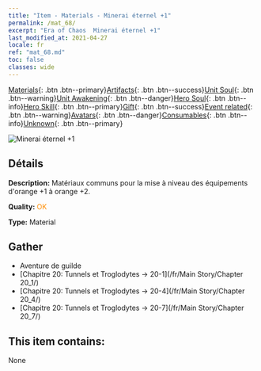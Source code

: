 ```yaml
---
title: "Item - Materials - Minerai éternel +1"
permalink: /mat_68/
excerpt: "Era of Chaos  Minerai éternel +1"
last_modified_at: 2021-04-27
locale: fr
ref: "mat_68.md"
toc: false
classes: wide
---
```

 [Materials](/ItemsFR/){: .btn .btn--primary}[Artifacts](/ItemsFR/Artifacts/){: .btn .btn--success}[Unit Soul](/ItemsFR/UnitSoul/){: .btn .btn--warning}[Unit Awakening](/ItemsFR/UnitAwakening/){: .btn .btn--danger}[Hero Soul](/ItemsFR/HeroSoul/){: .btn .btn--info}[Hero Skill](/ItemsFR/HeroSkill/){: .btn .btn--primary}[Gift](/ItemsFR/Gift/){: .btn .btn--success}[Event related](/ItemsFR/Events/){: .btn .btn--warning}[Avatars](/ItemsFR/Avatars/){: .btn .btn--danger}[Consumables](/ItemsFR/Consumables/){: .btn .btn--info}[Unknown](/ItemsFR/Unknown/){: .btn .btn--primary}

 ![Minerai éternel +1](/images/t/i_cailiao_kuangshi3.png)

## Détails
 **Description:** Matériaux communs pour la mise à niveau des équipements d'orange +1 à orange +2.

 **Quality:** <span style="color: #FF8C00">OK</span>

 **Type:** Material

## Gather

*    Aventure de guilde 
*    [Chapitre 20: Tunnels et Troglodytes -> 20-1](/fr/Main Story/Chapter 20_1/) 
*    [Chapitre 20: Tunnels et Troglodytes -> 20-4](/fr/Main Story/Chapter 20_4/) 
*    [Chapitre 20: Tunnels et Troglodytes -> 20-7](/fr/Main Story/Chapter 20_7/) 

## This item contains:

  None

